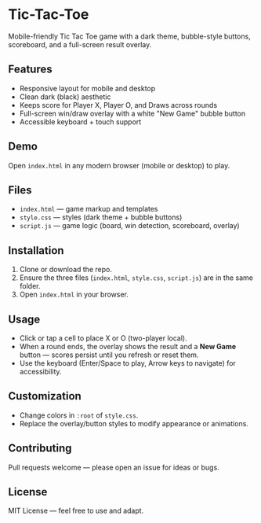 # Tic-Tac-Toe

Mobile-friendly Tic Tac Toe game with a dark theme, bubble-style buttons, scoreboard, and a full-screen result overlay.

## Features
- Responsive layout for mobile and desktop  
- Clean dark (black) aesthetic  
- Keeps score for Player X, Player O, and Draws across rounds  
- Full-screen win/draw overlay with a white "New Game" bubble button  
- Accessible keyboard + touch support

## Demo
Open `index.html` in any modern browser (mobile or desktop) to play.

## Files
- `index.html` — game markup and templates  
- `style.css` — styles (dark theme + bubble buttons)  
- `script.js` — game logic (board, win detection, scoreboard, overlay)

## Installation
1. Clone or download the repo.  
2. Ensure the three files (`index.html`, `style.css`, `script.js`) are in the same folder.  
3. Open `index.html` in your browser.

## Usage
- Click or tap a cell to place X or O (two-player local).  
- When a round ends, the overlay shows the result and a **New Game** button — scores persist until you refresh or reset them.  
- Use the keyboard (Enter/Space to play, Arrow keys to navigate) for accessibility.

## Customization
- Change colors in `:root` of `style.css`.  
- Replace the overlay/button styles to modify appearance or animations.

## Contributing
Pull requests welcome — please open an issue for ideas or bugs.

## License
MIT License — feel free to use and adapt.
